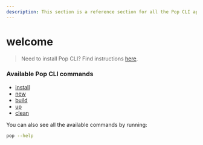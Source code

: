 ```yaml
---
description: This section is a reference section for all the Pop CLI appchain commands.
---
```


# welcome

> Need to install Pop CLI? Find instructions [here](broken-reference).

### Available Pop CLI commands

* [install](install.md)
* [new](new.md)
* [build](build.md)
* [up](up.md)
* [clean](clean.md)

You can also see all the available commands by running:

```bash
pop --help
```
